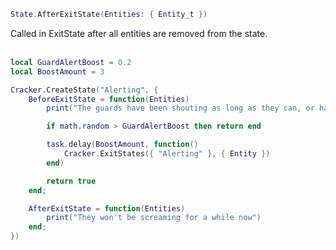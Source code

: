 ```lua
State.AfterExitState(Entities: { Entity_t })
```
Called in ExitState after all entities are removed from the state.
<br /><br />

```lua
local GuardAlertBoost = 0.2
local BoostAmount = 3

Cracker.CreateState("Alerting", {
    BeforeExitState = function(Entities)
        print("The guards have been shouting as long as they can, or have they?")

        if math.random > GuardAlertBoost then return end

        task.delay(BoostAmount, function()
            Cracker.ExitStates({ "Alerting" }, { Entity })
        end)

        return true
    end;

    AfterExitState = function(Entities)
        print("They won't be screaming for a while now")
    end;
})
```